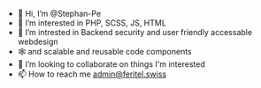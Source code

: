 - 👋 Hi, I’m @Stephan-Pe
- 👀 I’m interested in PHP, SCSS, JS, HTML
- 🌱 I’m intrested in Backend security and user friendly accessable webdesign
- 🕸️ and scalable and reusable code components
- 💞️ I’m looking to collaborate on things I'm interested
- 📫 How to reach me admin@feritel.swiss

<!---
Stephan-Pe/Stephan-Pe is a ✨ special ✨ repository because its `README.md` (this file) appears on your GitHub profile.
You can click the Preview link to take a look at your changes.
--->
